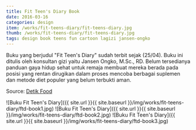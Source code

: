 ```yaml
---
title: Fit Teen's Diary Book
date: 2016-03-16
categories: design
item: /works/fit-teens-diary/fit-teens-diary.jpg
thumb: /works/fit-teens-diary/fit-teens-diary.jpg
tags: design book teens fun cartoon lagizi jansen-ongko
---
```

Buku yang berjudul "Fit Teen's Diary" sudah terbit sejak (25/04). Buku ini ditulis oleh konsultan gizi yaitu Jansen Ongko, M.Sc., RD. Belum tersedianya panduan gaya hidup sehat untuk remaja membuat mereka berada pada posisi yang rentan dirugikan dalam proses mencoba berbagai suplemen dan metode diet populer yang belum terbukti aman.

Source: [Detik Food](http://food.detik.com/read/2016/04/13/164648/3187158/900/fit-teens-diary-panduan-gizi-untuk-remaja-agar-tubuhnya-sehat-ramping)

![Buku Fit Teen's Diary]({{ site.url }}{{ site.baseurl }}/img/works/fit-teens-diary/ftd-book1.jpg)
![Buku Fit Teen's Diary]({{ site.url }}{{ site.baseurl }}/img/works/fit-teens-diary/ftd-book2.jpg)
![Buku Fit Teen's Diary]({{ site.url }}{{ site.baseurl }}/img/works/fit-teens-diary/ftd-book3.jpg)